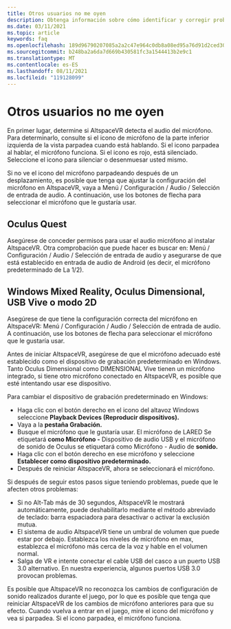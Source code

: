```yaml
---
title: Otros usuarios no me oyen
description: Obtenga información sobre cómo identificar y corregir problemas relacionados con otros usuarios que no pueden escucharme en AltspaceVR.
ms.date: 03/11/2021
ms.topic: article
keywords: faq
ms.openlocfilehash: 189d96790207085a2a2c47e964c0db8a08ed95a76d91d2ced3026ba3455b45e3
ms.sourcegitcommit: b248ba2a6da7d669b430581fc3a1544413b2e9c1
ms.translationtype: MT
ms.contentlocale: es-ES
ms.lasthandoff: 08/11/2021
ms.locfileid: "119128099"
---
```

# <a name="other-users-cant-hear-me"></a>Otros usuarios no me oyen

En primer lugar, determine si AltspaceVR detecta el audio del micrófono. Para determinarlo, consulte si el icono de micrófono de la parte inferior izquierda de la vista parpadea cuando está hablando. Si el icono parpadea al hablar, el micrófono funciona. Si el icono es rojo, está silenciado. Seleccione el icono para silenciar o desenmuesar usted mismo.

Si no ve el icono del micrófono parpadeando después de un desplazamiento, es posible que tenga que ajustar la configuración del micrófono en AltspaceVR, vaya a Menú / Configuración / Audio / Selección de entrada de audio. A continuación, use los botones de flecha para seleccionar el micrófono que le gustaría usar.
 
## <a name="oculus-quest"></a>Oculus Quest 

Asegúrese de conceder permisos para usar el audio micrófono al instalar AltspaceVR. Otra comprobación que puede hacer es buscar en: Menú / Configuración / Audio / Selección de entrada de audio y asegurarse de que está establecido en entrada de audio de Android (es decir, el micrófono predeterminado de La 1/2).
 
## <a name="windows-mixed-reality-oculus-rift-htc-vive-or-2d-mode"></a>Windows Mixed Reality, Oculus Dimensional, USB Vive o modo 2D

Asegúrese de que tiene la configuración correcta del micrófono en AltspaceVR: Menú / Configuración / Audio / Selección de entrada de audio. A continuación, use los botones de flecha para seleccionar el micrófono que le gustaría usar.

Antes de iniciar AltspaceVR, asegúrese de que el micrófono adecuado esté establecido como el dispositivo de grabación predeterminado en Windows. Tanto Oculus Dimensional como DIMENSIONAL Vive tienen un micrófono integrado, si tiene otro micrófono conectado en AltspaceVR, es posible que esté intentando usar ese dispositivo.
 
Para cambiar el dispositivo de grabación predeterminado en Windows:
* Haga clic con el botón derecho en el icono del altavoz Windows seleccione **Playback Devices (Reproducir dispositivos).**
* Vaya a la **pestaña Grabación.**
* Busque el micrófono que le gustaría usar. El micrófono de LARED Se etiquetará **como Micrófono -** Dispositivo de audio USB y el micrófono de sonido de Oculus se etiquetará como Micrófono - Audio de **sonido.**
* Haga clic con el botón derecho en ese micrófono y seleccione **Establecer como dispositivo predeterminado.**
* Después de reiniciar AltspaceVR, ahora se seleccionará el micrófono.
 
Si después de seguir estos pasos sigue teniendo problemas, puede que le afecten otros problemas:
* Si no Alt-Tab más de 30 segundos, AltspaceVR le mostrará automáticamente, puede deshabilitarlo mediante el método abreviado de teclado: barra espaciadora para desactivar o activar la exclusión mutua.
* El sistema de audio AltspaceVR tiene un umbral de volumen que puede estar por debajo. Establezca los niveles de micrófono en max, establezca el micrófono más cerca de la voz y hable en el volumen normal.
* Salga de VR e intente conectar el cable USB del casco a un puerto USB 3.0 alternativo. En nuestra experiencia, algunos puertos USB 3.0 provocan problemas.

Es posible que AltspaceVR no reconozca los cambios de configuración de sonido realizados durante el juego, por lo que es posible que tenga que reiniciar AltspaceVR de los cambios de micrófono anteriores para que su efecto.  Cuando vuelva a entrar en el juego, mire el icono del micrófono y vea si parpadea. Si el icono parpadea, el micrófono funciona.